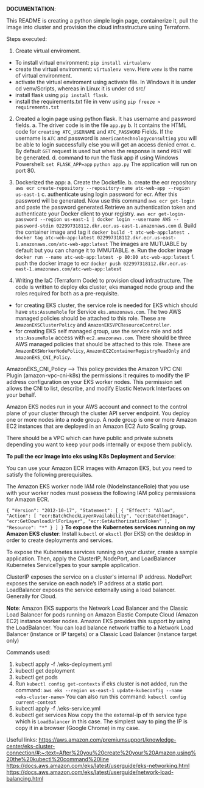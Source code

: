 **DOCUMENTATION**:

This README is creating a python simple login page, containerize it, pull the image into cluster and provision the cloud infrastructure using Terraform.

Steps executed:
1. Create virtual enviroment.
- To install virtual environment: `pip install virtualenv`
- create the virtual environment: `virtualenv venv`. Here `venv` is the name of virtual environment.
- activate the virtual enviroment using activate file. In Windows it is under cd venv/Scripts, whereas in Linux it is under cd src/
- install flask using `pip install flask`.
- install the requirements.txt file in venv using `pip freeze > requirements.txt`

2. Created a login page using python flask. It has username and password fields.
a. The driver code is in the file `app.py`
b. It contains the HTML code for `creating ATC_USERNAME` and `ATC_PASSWORD` Fields. If the username is `ATC` and password is `americantechnologyconsulting` you will be able to login successfully else you will get an access denied error.
c. By default `GET` request is used but when the response is send `POST` will be generated.
d. command to run the flask app if using Windows Powershell:
`set FLASK_APP=app`
`python app.py`
The application will run on port 80.

3. Dockerized the app:
a. Create the Dockefile.
b. create the ecr repository `aws ecr create-repository --repository-name atc-web-app --region us-east-1`
c. authenticate using login password for ecr.
After this password will be generated. Now use this command `aws ecr get-login` and paste the password generated.Retrieve an authentication token and authenticate your Docker client to your registry. `aws ecr get-login-password --region us-east-1 | docker login --username AWS --password-stdin 022997318112.dkr.ecr.us-east-1.amazonaws.com`
d. Build the container image and tag it `docker build -t atc-web-app:latest . `
`docker tag atc-web-app:latest 022997318112.dkr.ecr.us-east-1.amazonaws.com/atc-web-app:latest`
The images are MUTUABLE by default but you can change it to IMMUTABLE.
e. Run the docker image `docker run --name atc-web-app:latest -p 80:80 atc-web-app:latest`
f. push the docker image to ecr `docker push 022997318112.dkr.ecr.us-east-1.amazonaws.com/atc-web-app:latest`

4. Writing the IaC (Terraform Code) to provision cloud infrastructure. The code is written to deploy eks cluster, eks managed node group and the roles required for both as a pre-requisite.
- for creating EKS cluster, the service role is needed for EKS which should have `sts:AssumeRole` for Service `eks.amazonaws.com`. The two AWS managed policies should be attached to this role. These are 
`AmazonEKSClusterPolicy` and `AmazonEKSVPCResourceController`.
- for creating EKS self managed group, use the service role and add `sts:AssumeRole` access with `ec2.amazonaws.com`. There should be three AWS managed policies that should be attached to this role. These are `AmazonEKSWorkerNodePolicy`, `AmazonEC2ContainerRegistryReadOnly` and `AmazonEKS_CNI_Policy`.

AmazonEKS_CNI_Policy --> This policy provides the Amazon VPC CNI Plugin (amazon-vpc-cni-k8s) the permissions it requires to modify the IP address configuration on your EKS worker nodes. This permission set allows the CNI to list, describe, and modify Elastic Network Interfaces on your behalf.

Amazon EKS nodes run in your AWS account and connect to the control plane of your cluster through the cluster API server endpoint. You deploy one or more nodes into a node group. A node group is one or more Amazon EC2 instances that are deployed in an Amazon EC2 Auto Scaling group.

There should be a VPC which can have public and private subnets depending you want to keep your pods internally or expose them publicly.

**To pull the ecr image into eks using K8s Deployment and Service**:

You can use your Amazon ECR images with Amazon EKS, but you need to satisfy the following prerequisites.

The Amazon EKS worker node IAM role (NodeInstanceRole) that you use with your worker nodes must possess the following IAM policy permissions for Amazon ECR.

`
{
    "Version": "2012-10-17",
    "Statement": [
        {
            "Effect": "Allow",
            "Action": [
                "ecr:BatchCheckLayerAvailability",
                "ecr:BatchGetImage",
                "ecr:GetDownloadUrlForLayer",
                "ecr:GetAuthorizationToken"
            ],
            "Resource": "*"
        }
    ]
}
`
**To expose the Kubernetes services running on my Amazon EKS cluster**:
Install `kubectl` or `eksctl` (for EKS) on the desktop in order to create deployments and services.

To expose the Kubernetes services running on your cluster, create a sample application. Then, apply the ClusterIP, NodePort, and LoadBalancer Kubernetes ServiceTypes to your sample application.

ClusterIP exposes the service on a cluster's internal IP address.
NodePort exposes the service on each node’s IP address at a static port.
LoadBalancer exposes the service externally using a load balancer. Generally for Cloud.

**Note**: Amazon EKS supports the Network Load Balancer and the Classic Load Balancer for pods running on Amazon Elastic Compute Cloud (Amazon EC2) instance worker nodes. Amazon EKS provides this support by using the LoadBalancer. You can load balance network traffic to a Network Load Balancer (instance or IP targets) or a Classic Load Balancer (instance target only)

Commands used:
1. kubectl apply -f .\eks-deployment.yml
2. kubectl get deployment
3. kubectl get pods 
4. Run `kubectl config get-contexts` if eks cluster is not added, run the command:
`aws eks --region us-east-1 update-kubeconfig --name <eks-cluster-name>`
You can also run this command: `kubectl config current-context`
5. kubectl apply -f .\eks-service.yml
6. kubectl get services
Now copy the the external-ip of th service type which is `LoadBalancer` in this case. The simplest way to ping the IP is copy it in a browser (Google Chrome) in my case.

Useful links:
https://aws.amazon.com/premiumsupport/knowledge-center/eks-cluster-connection/#:~:text=After%20you%20create%20your%20Amazon,using%20the%20kubectl%20command%20line
https://docs.aws.amazon.com/eks/latest/userguide/eks-networking.html
https://docs.aws.amazon.com/eks/latest/userguide/network-load-balancing.html